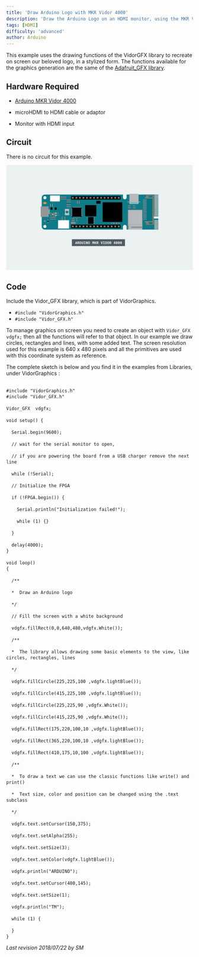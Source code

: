 ```yaml
---
title: 'Draw Arduino Logo with MKR Vidor 4000'
description: 'Draw the Arduino Logo on an HDMI monitor, using the MKR Vidor 4000 board.'
tags: [HDMI]
difficulty: 'advanced'
author: Arduino
---
```


This example uses the drawing functions of the VidorGFX library to recreate on screen our beloved logo, in a stylized form. The functions available for the graphics generation are the same of the [Adafruit_GFX library](https://learn.adafruit.com/adafruit-gfx-graphics-library?view=all).

## Hardware Required

- [Arduino MKR Vidor 4000](https://store.arduino.cc/arduino-vidor-4000)
- microHDMI to HDMI cable or adaptor

- Monitor with HDMI input

## Circuit

There is no circuit for this example.

![The circuit for this tutorial.](assets/vidor-circuit.png)

## Code

Include the Vidor_GFX library, which is part of VidorGraphics.

- `#include "VidorGraphics.h"`
- `#include "Vidor_GFX.h"`

To manage graphics on screen you need to create an object with `Vidor_GFX vdgfx;` then all the functions will refer to that object. In our example we draw circles, rectangles and lines, with some added text. The screen resolution used for this example is 640 x 480 pixels and all the primitives are used with this coordinate system as reference.

The complete sketch is below and you find it in the examples from Libraries, under VidorGraphics :

```arduino

#include "VidorGraphics.h"
#include "Vidor_GFX.h"

Vidor_GFX  vdgfx;

void setup() {

  Serial.begin(9600);

  // wait for the serial monitor to open,

  // if you are powering the board from a USB charger remove the next line

  while (!Serial);

  // Initialize the FPGA

  if (!FPGA.begin()) {

    Serial.println("Initialization failed!");

    while (1) {}

  }

  delay(4000);
}

void loop()
{

  /**

  *  Draw an Arduino logo

  */

  // Fill the screen with a white background

  vdgfx.fillRect(0,0,640,480,vdgfx.White());

  /**

  *  The library allows drawing some basic elements to the view, like circles, rectangles, lines

  */

  vdgfx.fillCircle(225,225,100 ,vdgfx.lightBlue());

  vdgfx.fillCircle(415,225,100 ,vdgfx.lightBlue());

  vdgfx.fillCircle(225,225,90 ,vdgfx.White());

  vdgfx.fillCircle(415,225,90 ,vdgfx.White());

  vdgfx.fillRect(175,220,100,10 ,vdgfx.lightBlue());

  vdgfx.fillRect(365,220,100,10 ,vdgfx.lightBlue());

  vdgfx.fillRect(410,175,10,100 ,vdgfx.lightBlue());

  /**

  *  To draw a text we can use the classic functions like write() and print()

  *  Text size, color and position can be changed using the .text subclass

  */

  vdgfx.text.setCursor(150,375);

  vdgfx.text.setAlpha(255);

  vdgfx.text.setSize(3);

  vdgfx.text.setColor(vdgfx.lightBlue());

  vdgfx.println("ARDUINO");

  vdgfx.text.setCursor(480,145);

  vdgfx.text.setSize(1);

  vdgfx.println("TM");

  while (1) {

  }
}
```


*Last revision 2018/07/22 by SM*
